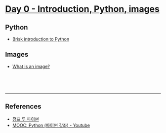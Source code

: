 # [Day 0 - Introduction, Python, images](https://bic-berkeley.github.io/psych-214-fall-2016/day_00.html)

## Python
- [Brisk introduction to Python](https://bic-berkeley.github.io/psych-214-fall-2016/brisk_python.html)

## Images
- [What is an image?](https://bic-berkeley.github.io/psych-214-fall-2016/classwork/day_00/what_is_an_image.html)


<br><br><br>

-----
## References
- [점프 투 파이썬](https://wikidocs.net/book/1)
- [MOOC: Python (파이썬 강좌) - Youtube](https://www.youtube.com/playlist?list=PLBHVuYlKEkUJvRVv9_je9j3BpHwGHSZHz)
